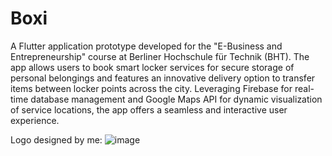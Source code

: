 # Boxi

A Flutter application prototype developed for the "E-Business and Entrepreneurship" course at Berliner Hochschule für Technik (BHT). The app allows users to book smart locker services for secure storage of personal belongings and features an innovative delivery option to transfer items between locker points across the city. Leveraging Firebase for real-time database management and Google Maps API for dynamic visualization of service locations, the app offers a seamless and interactive user experience. 

Logo designed by me:
![image](https://github.com/user-attachments/assets/c7c37390-ef93-4033-8837-3f0b168aa992)

